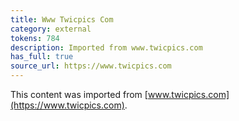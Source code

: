 ```yaml
---
title: Www Twicpics Com
category: external
tokens: 784
description: Imported from www.twicpics.com
has_full: true
source_url: https://www.twicpics.com
---
```


This content was imported from [www.twicpics.com](https://www.twicpics.com).
